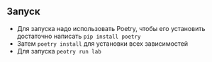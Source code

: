 ## Запуск

- Для запуска надо использовать Poetry, чтобы его установить достаточно написать `pip install poetry`
- Затем `poetry install` для установки всех зависимостей
- Для запуска `peotry run lab`
